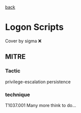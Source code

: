 [back](../index.md)
# Logon Scripts
Cover by sigma :x: 
## MITRE
### Tactic
privilege-escalation
persistence
### technique
T1037.001
Many more think to do...